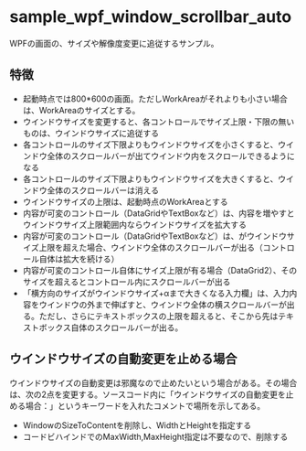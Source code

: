 # sample_wpf_window_scrollbar_auto

WPFの画面の、サイズや解像度変更に追従するサンプル。

## 特徴

 * 起動時点では800*600の画面。ただしWorkAreaがそれよりも小さい場合は、WorkAreaのサイズとする。
 * ウインドウサイズを変更すると、各コントロールでサイズ上限・下限の無いものは、ウインドウサイズに追従する
 * 各コントロールのサイズ下限よりもウインドウサイズを小さくすると、ウインドウ全体のスクロールバーが出てウインドウ内をスクロールできるようになる
 * 各コントロールのサイズ下限よりもウインドウサイズを大きくすると、ウインドウ全体のスクロールバーは消える
 * ウインドウサイズの上限は、起動時点のWorkAreaとする
 * 内容が可変のコントロール（DataGridやTextBoxなど）は、内容を増やすとウインドウサイズ上限範囲内ならウインドウサイズを拡大する
 * 内容が可変のコントロール（DataGridやTextBoxなど）は、がウインドウサイズ上限を超えた場合、ウインドウ全体のスクロールバーが出る（コントロール自体は拡大を続ける）
 * 内容が可変のコントロール自体にサイズ上限が有る場合（DataGrid2）、そのサイズを超えるとコントロール内にスクロールバーが出る
 * 「横方向のサイズがウインドウサイズ+αまで大きくなる入力欄」は、入力内容をウインドウの外まで伸ばすと、ウインドウ全体の横スクロールバーが出る。ただし、さらにテキストボックスの上限を超えると、そこから先はテキストボックス自体のスクロールバーが出る。

## ウインドウサイズの自動変更を止める場合

ウインドウサイズの自動変更は邪魔なので止めたいという場合がある。その場合は、次の2点を変更する。ソースコード内に「ウインドウサイズの自動変更を止める場合：」というキーワードを入れたコメントで場所を示してある。

 * WindowのSizeToContentを削除し、WidthとHeightを指定する
 * コードビハインドでのMaxWidth,MaxHeight指定は不要なので、削除する

